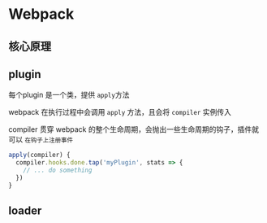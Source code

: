 # Webpack

## 核心原理

## plugin

每个plugin 是一个类，提供 `apply`方法

webpack 在执行过程中会调用 `apply` 方法，且会将 `compiler` 实例传入

compiler 贯穿 webpack 的整个生命周期，会抛出一些生命周期的钩子，插件就可以 `在钩子上注册事件`

```js
apply(compiler) {
  compiler.hooks.done.tap('myPlugin', stats => {
    // ... do something
  })
}
```


## loader
